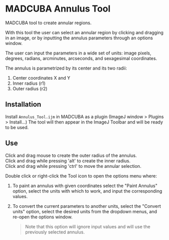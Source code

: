 # MADCUBA Annulus Tool

MADCUBA tool to create annular regions.

With this tool the user can select an annular region by clicking and dragging in an image, or by inputting the annulus parameters through an options window.

The user can input the parameters in a wide set of units: image pixels, degrees, radians, arcminutes, arcseconds, and sexagesimal coordinates.

The annulus is parametrized by its center and its two radii:  
1. Center coordinates X and Y
2. Inner radius (r1)
3. Outer radius (r2) 

## Installation

Install `Annulus_Tool.ijm` in MADCUBA as a plugin (ImageJ window > Plugins > Install...)
The tool will then appear in the ImageJ Toolbar and will be ready to be used.

## Use

Click and drag mouse to create the outer radius of the annulus.  
Click and drag while pressing 'alt' to create the inner radius.  
Click and drag while pressing 'ctrl' to move the annular selection.  

Double click or right-click the Tool icon to open the options menu where:
1. To paint an annulus with given coordinates select the "Paint Annulus" option, select the units with which to work, and input the corresponding values.

2. To convert the current parameters to another units, select the \"Convert units\" option, select the desired units from the dropdown menus, and re-open the options window.
    > Note that this option will ignore input values and will use the previously selected annulus.